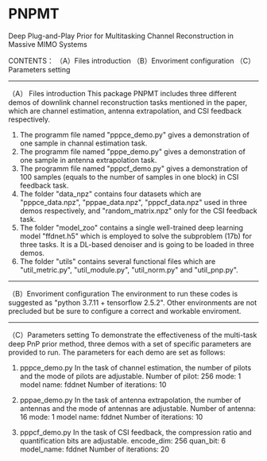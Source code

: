 # PNPMT
Deep Plug-and-Play Prior for Multitasking Channel Reconstruction in Massive MIMO Systems

   CONTENTS：
（A）Files introduction
（B）Envoriment configuration
（C）Parameters setting

---------------------------------------------------------------------------------------------------
（A） Files introduction
This package PNPMT includes three different demos of downlink channel reconstruction tasks mentioned in the paper, which are channel estimation, antenna extrapolation, and CSI feedback respectively. 

1) The programm file named "pppce_demo.py" gives a demonstration of one sample in channal estimation task. 
2) The programm file named "pppe_demo.py" gives a demonstration of one sample in antenna extrapolation task.
3) The programm file named "pppcf_demo.py" gives a demonstration of 100 samples (equals to the number of samples in one block) in CSI feedback task.
4) The folder "data_npz" contains four datasets which are "pppce_data.npz", "pppae_data.npz", "pppcf_data.npz" used in three demos respectively, and "random_matrix.npz" only for the CSI feedback task. 
5) The folder "model_zoo" contains a single well-trained deep learning model "ffdnet.h5" which is employed to solve the subproblem (17b)  for three tasks. It is a DL-based denoiser and is going to be loaded in three demos.
6) The folder "utils" contains several functional files which are "util_metric.py", "util_module.py", "util_norm.py" and "util_pnp.py".

------------------------------------------------------------------------------------------------------
（B）Envoriment configuration
The environment to run these codes is suggested as "python 3.7.11 + tensorflow 2.5.2". Other environments are not precluded but be sure to configure a correct and workable enviroment.

-------------------------------------------------------------------------------------------------------
（C）Parameters setting
To demonstrate the effectiveness of the multi-task deep PnP prior method, three demos with a set of specific parameters are provided to run. The parameters for each demo are set as follows:
1)  pppce_demo.py
In the task of channel estimation, the number of pilots and the mode of pilots are adjustable.
Number of pilot: 256
mode: 1
model name: fddnet
Number of iterations: 10 

2) pppae_demo.py
In the task of antenna extrapolation, the number of antennas and the mode of antennas are adjustable.
Number of antenna: 16
mode: 1
model name: fddnet
Number of iterations: 10

3) pppcf_demo.py
In the task of CSI feedback, the compression ratio and quantification bits are adjustable. 
encode_dim: 256
quan_bit: 6
model_name: fddnet
Number of iterations: 20
